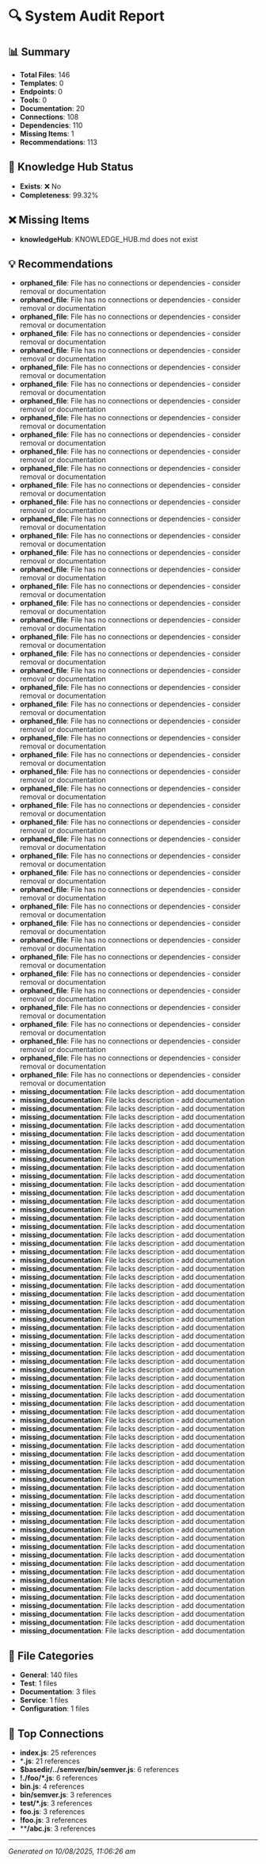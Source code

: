 # 🔍 System Audit Report

## 📊 Summary

- **Total Files**: 146
- **Templates**: 0
- **Endpoints**: 0
- **Tools**: 0
- **Documentation**: 20
- **Connections**: 108
- **Dependencies**: 110
- **Missing Items**: 1
- **Recommendations**: 113

## 🎯 Knowledge Hub Status

- **Exists**: ❌ No
- **Completeness**: 99.32%

## ❌ Missing Items

- **knowledgeHub**: KNOWLEDGE_HUB.md does not exist

## 💡 Recommendations

- **orphaned_file**: File has no connections or dependencies - consider removal or documentation
- **orphaned_file**: File has no connections or dependencies - consider removal or documentation
- **orphaned_file**: File has no connections or dependencies - consider removal or documentation
- **orphaned_file**: File has no connections or dependencies - consider removal or documentation
- **orphaned_file**: File has no connections or dependencies - consider removal or documentation
- **orphaned_file**: File has no connections or dependencies - consider removal or documentation
- **orphaned_file**: File has no connections or dependencies - consider removal or documentation
- **orphaned_file**: File has no connections or dependencies - consider removal or documentation
- **orphaned_file**: File has no connections or dependencies - consider removal or documentation
- **orphaned_file**: File has no connections or dependencies - consider removal or documentation
- **orphaned_file**: File has no connections or dependencies - consider removal or documentation
- **orphaned_file**: File has no connections or dependencies - consider removal or documentation
- **orphaned_file**: File has no connections or dependencies - consider removal or documentation
- **orphaned_file**: File has no connections or dependencies - consider removal or documentation
- **orphaned_file**: File has no connections or dependencies - consider removal or documentation
- **orphaned_file**: File has no connections or dependencies - consider removal or documentation
- **orphaned_file**: File has no connections or dependencies - consider removal or documentation
- **orphaned_file**: File has no connections or dependencies - consider removal or documentation
- **orphaned_file**: File has no connections or dependencies - consider removal or documentation
- **orphaned_file**: File has no connections or dependencies - consider removal or documentation
- **orphaned_file**: File has no connections or dependencies - consider removal or documentation
- **orphaned_file**: File has no connections or dependencies - consider removal or documentation
- **orphaned_file**: File has no connections or dependencies - consider removal or documentation
- **orphaned_file**: File has no connections or dependencies - consider removal or documentation
- **orphaned_file**: File has no connections or dependencies - consider removal or documentation
- **orphaned_file**: File has no connections or dependencies - consider removal or documentation
- **orphaned_file**: File has no connections or dependencies - consider removal or documentation
- **orphaned_file**: File has no connections or dependencies - consider removal or documentation
- **orphaned_file**: File has no connections or dependencies - consider removal or documentation
- **orphaned_file**: File has no connections or dependencies - consider removal or documentation
- **orphaned_file**: File has no connections or dependencies - consider removal or documentation
- **orphaned_file**: File has no connections or dependencies - consider removal or documentation
- **orphaned_file**: File has no connections or dependencies - consider removal or documentation
- **orphaned_file**: File has no connections or dependencies - consider removal or documentation
- **orphaned_file**: File has no connections or dependencies - consider removal or documentation
- **orphaned_file**: File has no connections or dependencies - consider removal or documentation
- **orphaned_file**: File has no connections or dependencies - consider removal or documentation
- **orphaned_file**: File has no connections or dependencies - consider removal or documentation
- **orphaned_file**: File has no connections or dependencies - consider removal or documentation
- **orphaned_file**: File has no connections or dependencies - consider removal or documentation
- **orphaned_file**: File has no connections or dependencies - consider removal or documentation
- **orphaned_file**: File has no connections or dependencies - consider removal or documentation
- **orphaned_file**: File has no connections or dependencies - consider removal or documentation
- **orphaned_file**: File has no connections or dependencies - consider removal or documentation
- **orphaned_file**: File has no connections or dependencies - consider removal or documentation
- **orphaned_file**: File has no connections or dependencies - consider removal or documentation
- **orphaned_file**: File has no connections or dependencies - consider removal or documentation
- **orphaned_file**: File has no connections or dependencies - consider removal or documentation
- **missing_documentation**: File lacks description - add documentation
- **missing_documentation**: File lacks description - add documentation
- **missing_documentation**: File lacks description - add documentation
- **missing_documentation**: File lacks description - add documentation
- **missing_documentation**: File lacks description - add documentation
- **missing_documentation**: File lacks description - add documentation
- **missing_documentation**: File lacks description - add documentation
- **missing_documentation**: File lacks description - add documentation
- **missing_documentation**: File lacks description - add documentation
- **missing_documentation**: File lacks description - add documentation
- **missing_documentation**: File lacks description - add documentation
- **missing_documentation**: File lacks description - add documentation
- **missing_documentation**: File lacks description - add documentation
- **missing_documentation**: File lacks description - add documentation
- **missing_documentation**: File lacks description - add documentation
- **missing_documentation**: File lacks description - add documentation
- **missing_documentation**: File lacks description - add documentation
- **missing_documentation**: File lacks description - add documentation
- **missing_documentation**: File lacks description - add documentation
- **missing_documentation**: File lacks description - add documentation
- **missing_documentation**: File lacks description - add documentation
- **missing_documentation**: File lacks description - add documentation
- **missing_documentation**: File lacks description - add documentation
- **missing_documentation**: File lacks description - add documentation
- **missing_documentation**: File lacks description - add documentation
- **missing_documentation**: File lacks description - add documentation
- **missing_documentation**: File lacks description - add documentation
- **missing_documentation**: File lacks description - add documentation
- **missing_documentation**: File lacks description - add documentation
- **missing_documentation**: File lacks description - add documentation
- **missing_documentation**: File lacks description - add documentation
- **missing_documentation**: File lacks description - add documentation
- **missing_documentation**: File lacks description - add documentation
- **missing_documentation**: File lacks description - add documentation
- **missing_documentation**: File lacks description - add documentation
- **missing_documentation**: File lacks description - add documentation
- **missing_documentation**: File lacks description - add documentation
- **missing_documentation**: File lacks description - add documentation
- **missing_documentation**: File lacks description - add documentation
- **missing_documentation**: File lacks description - add documentation
- **missing_documentation**: File lacks description - add documentation
- **missing_documentation**: File lacks description - add documentation
- **missing_documentation**: File lacks description - add documentation
- **missing_documentation**: File lacks description - add documentation
- **missing_documentation**: File lacks description - add documentation
- **missing_documentation**: File lacks description - add documentation
- **missing_documentation**: File lacks description - add documentation
- **missing_documentation**: File lacks description - add documentation
- **missing_documentation**: File lacks description - add documentation
- **missing_documentation**: File lacks description - add documentation
- **missing_documentation**: File lacks description - add documentation
- **missing_documentation**: File lacks description - add documentation
- **missing_documentation**: File lacks description - add documentation
- **missing_documentation**: File lacks description - add documentation
- **missing_documentation**: File lacks description - add documentation
- **missing_documentation**: File lacks description - add documentation
- **missing_documentation**: File lacks description - add documentation
- **missing_documentation**: File lacks description - add documentation
- **missing_documentation**: File lacks description - add documentation
- **missing_documentation**: File lacks description - add documentation
- **missing_documentation**: File lacks description - add documentation
- **missing_documentation**: File lacks description - add documentation
- **missing_documentation**: File lacks description - add documentation
- **missing_documentation**: File lacks description - add documentation
- **missing_documentation**: File lacks description - add documentation

## 📁 File Categories

- **General**: 140 files
- **Test**: 1 files
- **Documentation**: 3 files
- **Service**: 1 files
- **Configuration**: 1 files

## 🔗 Top Connections

- **index.js**: 25 references
- ***.js**: 21 references
- **$basedir/../semver/bin/semver.js**: 6 references
- **!./foo/*.js**: 6 references
- **bin.js**: 4 references
- **bin/semver.js**: 3 references
- **test/*.js**: 3 references
- **foo.js**: 3 references
- **!foo.js**: 3 references
- ****/abc.js**: 3 references

---
*Generated on 10/08/2025, 11:06:26 am*
